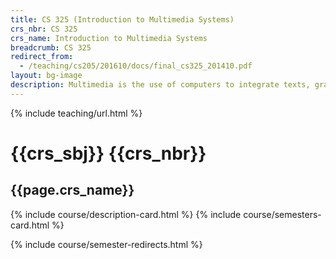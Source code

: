 ```yaml
---
title: CS 325 (Introduction to Multimedia Systems)
crs_nbr: CS 325
crs_name: Introduction to Multimedia Systems
breadcrumb: CS 325
redirect_from:
  - /teaching/cs205/201610/docs/final_cs325_201410.pdf
layout: bg-image
description: Multimedia is the use of computers to integrate texts, graphics, video, animation, and sound in an interactive experience. The course introduces these elements of multimedia and their associated technologies. Students will gain an appreciation of each element and be able to combine them into a finished work.
---
```

{% include teaching/url.html %}

# {{crs_sbj}} {{crs_nbr}}
## {{page.crs_name}}

{% include course/description-card.html %}
{% include course/semesters-card.html %}

{% include course/semester-redirects.html %}
